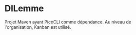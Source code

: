 # DILemme

Projet Maven ayant PicoCLI comme dépendance.
Au niveau de l'organisation, Kanban est utilisé.
